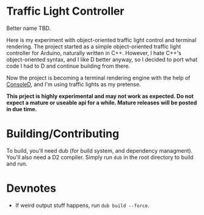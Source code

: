 # Traffic Light Controller
Better name TBD.

Here is my experiment with object-oriented traffic light control and terminal rendering. The project started as a simple object-oriented traffic light controller for Arduino, naturally written in C\++. However, I hate C\++'s object-oriented syntax, and I like D better anyway, so I decided to port what code I had to D and continue building from there.

Now the project is becoming a terminal rendering engine with the help of [ConsoleD](https://github.com/robik/ConsoleD), and I'm using traffic lights as my pretense.

**This prject is highly experimental and may not work as expected. Do not expect a mature or useable api for a while. Mature releases will be posted in due time.**

# Building/Contributing
To build, you'll need dub (for build system, and dependency managment). You'll also need a D2 compiler. Simply run ```dub``` in the root directory to build and run.

# Devnotes
* If weird output stuff happens, run ```dub build --force```.
